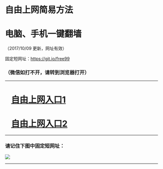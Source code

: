 ﻿# 自由上网简易方法

# 电脑、手机一键翻墙

（2017/10/09 更新，网址有效）

固定短网址：https://git.io/free99

### （微信如打不开，请转到浏览器打开）


***





# &nbsp;&nbsp; <a href="http://ft310417930.fwq-tz-1001.info/fwqtz01.html?t=100900129732 " target="_blank">自由上网入口1</a>
# &nbsp;&nbsp; <a href="http://ft434524260.fwq-tz-1002.info/fwqtz02.html?t=100900111457 " target="_blank">自由上网入口2</a>
***

### 请记住下图中固定短网址：

<img src="https://s3-us-west-2.amazonaws.com/fwq-1001/yjfq-20170905okok.png" /> 


***

